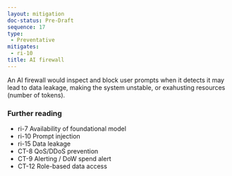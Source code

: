 ```yaml
---
layout: mitigation
doc-status: Pre-Draft
sequence: 17
type:
 - Preventative
mitigates:
 - ri-10
title: AI firewall
---
```


An AI firewall would inspect and block user prompts when it detects it may lead to data leakage, making the system unstable, or exahusting resources (number of tokens).

### Further reading
- ri-7 Availability of foundational model
- ri-10 Prompt injection
- ri-15 Data leakage
- CT-8 QoS/DDoS prevention
- CT-9 Alerting / DoW spend alert
- CT-12 Role-based data access
